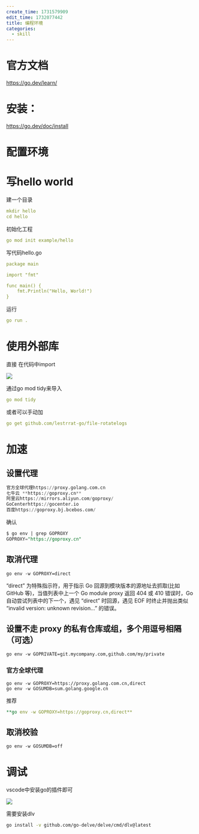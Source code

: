 ```yaml
---
create_time: 1731579909
edit_time: 1732077442
title: 编程环境
categories:
  - skill
---
```



# 官方文档

https://go.dev/learn/

# 安装：

https://go.dev/doc/install

# 配置环境

 

# 写hello world

建一个目录

```yaml
mkdir hello
cd hello
```

初始化工程

```yaml
go mod init example/hello
```

写代码hello.go

```yaml
package main

import "fmt"

func main() {
    fmt.Println("Hello, World!")
}
```

运行

```yaml
go run .
```

# 使用外部库

直接 在代码中import

<img src="/assets/HbsZb6glZoZIbkxsmAucUgjMn6f.png" src-width="259" class="markdown-img m-auto" src-height="68" align="center"/>

通过go mod tidy来导入

```yaml
go mod tidy
```

或者可以手动加

```yaml
go get github.com/lestrrat-go/file-rotatelogs
```

# 加速

## 设置代理

 

```sql
官方全球代理https://proxy.golang.com.cn
七牛云 **https://goproxy.cn**
阿里云https://mirrors.aliyun.com/goproxy/
GoCenterhttps://gocenter.io
百度https://goproxy.bj.bcebos.com/
```

确认

```sql
$ go env | grep GOPROXY
GOPROXY="https://goproxy.cn"
```

## 取消代理

```text
go env -w GOPROXY=direct
```

“direct” 为特殊指示符，用于指示 Go 回源到模块版本的源地址去抓取(比如 GitHub 等)，当值列表中上一个 Go module proxy 返回 404 或 410 错误时，Go 自动尝试列表中的下一个，遇见 “direct” 时回源，遇见 EOF 时终止并抛出类似 “invalid version: unknown revision…” 的错误。

## 设置不走 proxy 的私有仓库或组，多个用逗号相隔（可选）

```text
go env -w GOPRIVATE=git.mycompany.com,github.com/my/private
```

### 官方全球代理

```text
go env -w GOPROXY=https://proxy.golang.com.cn,direct
go env -w GOSUMDB=sum.golang.google.cn
```

推荐

```yaml
**go env -w GOPROXY=https://goproxy.cn,direct**
```

## 取消校验

```text
go env -w GOSUMDB=off
```

# 调试

vscode中安装go的插件即可

<img src="/assets/A8qkbSn1CoEtwQxGk4IcNlV4nDc.png" src-width="987" class="markdown-img m-auto" src-height="221" align="center"/>

需要安装dlv

```bash
go install -v github.com/go-delve/delve/cmd/dlv@latest
```

